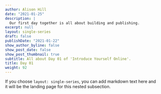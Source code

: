 ```yaml
---
author: Alison Hill
date: "2021-01-25"
description: |
  Our first day together is all about building and publishing.
excerpt: null
layout: single-series
draft: false
publishDate: "2021-01-22"
show_author_byline: false
show_post_date: false
show_post_thumbnail: true
subtitle: All about Day 01 of 'Introduce Yourself Online'.
title: Day 01
weight: 92
---
```


If you choose `layout: single-series`, you can add markdown text here and it will be the landing page for this nested subsection.